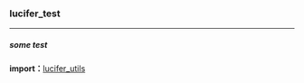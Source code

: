 <h3>lucifer_test</h3>
<hr />

<h5>some test</h5>

<p><b>import：</b><a href="https://github.com/hjp4lucifer/lucifer_utils">lucifer_utils</a></p>
